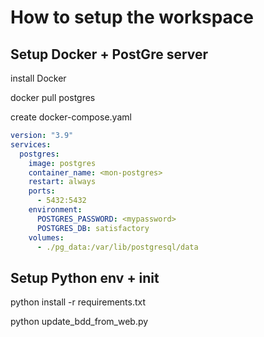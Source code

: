 # How to setup the workspace

## Setup Docker + PostGre server

install Docker

docker pull postgres

create docker-compose.yaml

```yaml
version: "3.9"
services:
  postgres:
    image: postgres
    container_name: <mon-postgres>
    restart: always
    ports:
      - 5432:5432
    environment:
      POSTGRES_PASSWORD: <mypassword>
      POSTGRES_DB: satisfactory
    volumes:
      - ./pg_data:/var/lib/postgresql/data
```

## Setup Python env + init

python install -r requirements.txt

python update_bdd_from_web.py
